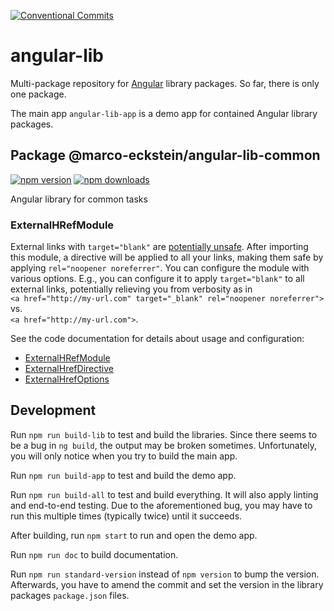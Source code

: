 [![Conventional Commits](https://img.shields.io/badge/Conventional%20Commits-1.0.0-yellow.svg)](
    https://conventionalcommits.org
)

# angular-lib

Multi-package repository for [Angular](https://angular.io/) library packages. So far, there is only one package.

The main app `angular-lib-app` is a demo app for contained Angular library packages.

## Package @marco-eckstein/angular-lib-common

[![npm version](https://badge.fury.io/js/%40marco-eckstein%2Fangular-lib-common.svg)](
    https://badge.fury.io/js/%40marco-eckstein%2Fangular-lib-common
)
[![npm downloads](https://img.shields.io/npm/dt/@marco-eckstein/angular-lib-common.svg)](
    https://npm-stat.com/charts.html?package=%40marco-eckstein%2Fangular-lib-common&from=2018-11-21
)

Angular library for common tasks

### ExternalHRefModule

External links with `target="blank"` are
[potentially unsafe](https://developers.google.com/web/tools/lighthouse/audits/noopener).
After importing this module, a directive will be applied to all your links, making them
safe by applying `rel="noopener noreferrer"`.
You can configure the module with various options.
E.g., you can configure it to apply `target="blank"` to all external links, potentially
relieving you from verbosity as in\
`<a href="http://my-url.com" target="_blank" rel="noopener noreferrer">`\
vs.\
`<a href="http://my-url.com">`.

See the code documentation for details about usage and configuration:

- [ExternalHRefModule](
      projects/marco-eckstein/angular-lib-common/src/lib/external-href/external-href.module.ts
  )
- [ExternalHrefDirective](
      projects/marco-eckstein/angular-lib-common/src/lib/external-href/external-href.directive.ts
  )
- [ExternalHrefOptions](
      projects/marco-eckstein/angular-lib-common/src/lib/external-href/external-href-options.ts
  )

## Development

Run `npm run build-lib` to test and build the libraries.
Since there seems to be a bug in `ng build`, the output may be broken sometimes.
Unfortunately, you will only notice when you try to build the main app.

Run `npm run build-app` to test and build the demo app.

Run `npm run build-all` to test and build everything. It will also apply linting and end-to-end testing.
Due to the aforementioned bug, you may have to run this multiple times (typically twice) until it succeeds.

After building, run `npm start` to run and open the demo app.

Run `npm run doc` to build documentation.

Run `npm run standard-version` instead of `npm version` to bump the version.
Afterwards, you have to amend the commit and set the version in the library packages `package.json` files.
